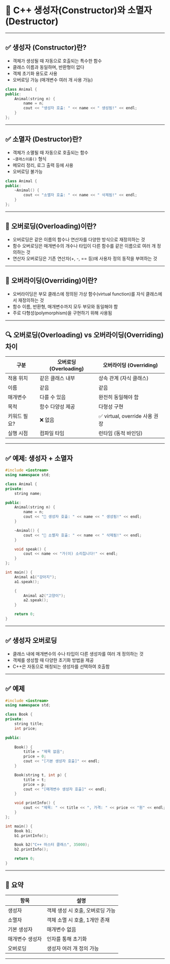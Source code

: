 # 🧱 C++ 생성자(Constructor)와 소멸자(Destructor)

---
## ✅ 생성자 (Constructor)란?

- 객체가 생성될 때 자동으로 호출되는 특수한 함수
- 클래스 이름과 동일하며, 반환형이 없다
- 객체 초기화 용도로 사용
- 오버로딩 가능 (매개변수 여러 개 사용 가능)

```cpp
class Animal {
public:
    Animal(string n) {
        name = n;
        cout << "생성자 호출: " << name << " 생성됨!" << endl;
    }
};
```

---

## ✅ 소멸자 (Destructor)란?

- 객체가 소멸될 때 자동으로 호출되는 함수
- `~클래스이름()` 형식
- 메모리 정리, 로그 출력 등에 사용
- 오버로딩 불가능

```cpp
class Animal {
public:
    ~Animal() {
        cout << "소멸자 호출: " << name << " 삭제됨!" << endl;
    }
};
```
---

## 📘 오버로딩(Overloading)이란?

- 오버로딩은 같은 이름의 함수나 연산자를 다양한 방식으로 재정의하는 것
- 함수 오버로딩은 매개변수의 개수나 타입이 다른 함수를 같은 이름으로 여러 개 정의하는 것
- 연산자 오버로딩은 기존 연산자(+, -, == 등)에 사용자 정의 동작을 부여하는 것

---

## 📘 오버라이딩(Overriding)이란?

- 오버라이딩은 부모 클래스에 정의된 가상 함수(virtual function)를 자식 클래스에서 재정의하는 것
- 함수 이름, 반환형, 매개변수까지 모두 부모와 동일해야 함
- 주로 다형성(polymorphism)을 구현하기 위해 사용됨

---

## 🔍 오버로딩(Overloading) vs 오버라이딩(Overriding) 차이

|구분|	오버로딩 (Overloading)|	오버라이딩 (Overriding)|
|------|-------|----------|
|적용 위치	|같은 클래스 내부|	상속 관계 (자식 클래스)|
|이름|	같음	|같음|
|매개변수|	다를 수 있음|	완전히 동일해야 함|
|목적|	함수 다양성 제공|	다형성 구현|
|키워드 필요?|	❌ 없음|	✅ virtual, override 사용 권장|
|실행 시점|	컴파일 타임	|런타임 (동적 바인딩)|

---

## ✅  예제: 생성자 + 소멸자

```cpp
#include <iostream>
using namespace std;

class Animal {
private:
    string name;

public:
    Animal(string n) {
        name = n;
        cout << "🐾 생성자 호출: " << name << " 생성됨!" << endl;
    }

    ~Animal() {
        cout << "💨 소멸자 호출: " << name << " 삭제됨!" << endl;
    }

    void speak() {
        cout << name << "가(이) 소리칩니다!" << endl;
    }
};

int main() {
    Animal a1("강아지");
    a1.speak();

    {
        Animal a2("고양이");
        a2.speak();
    }

    return 0;
}
```

---

## ✅ 생성자 오버로딩

- 클래스 내에 매개변수의 수나 타입이 다른 생성자를 여러 개 정의하는 것
- 객체를 생성할 때 다양한 초기화 방법을 제공
- C++은 자동으로 매칭되는 생성자를 선택하여 호출함

---

## ✅ 예제 

```cpp
#include <iostream>
using namespace std;

class Book {
private:
    string title;
    int price;

public:
    
    Book() {
        title = "제목 없음";
        price = 0;
        cout << "[기본 생성자 호출]" << endl;
    }

    Book(string t, int p) {
        title = t;
        price = p;
        cout << "[매개변수 생성자 호출]" << endl;
    }

    void printInfo() {
        cout << "제목: " << title << ", 가격: " << price << "원" << endl;
    }
};

int main() {
    Book b1;
    b1.printInfo();

    Book b2("C++ 마스터 클래스", 35000);
    b2.printInfo();

    return 0;
}
```

---

## 🧠 요약 

| 항목 | 설명 |
|------|------|
| 생성자 | 객체 생성 시 호출, 오버로딩 가능 |
| 소멸자 | 객체 소멸 시 호출, 1개만 존재 |
| 기본 생성자 | 매개변수 없음 |
| 매개변수 생성자 | 인자를 통해 초기화 |
| 오버로딩 | 생성자 여러 개 정의 가능 |

---
